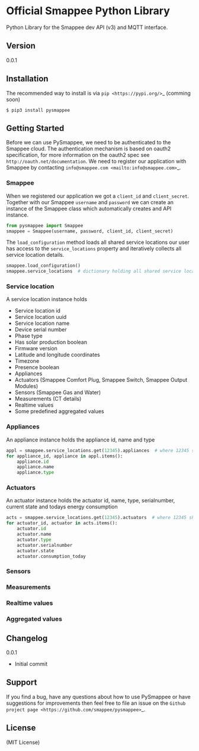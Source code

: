 Official Smappee Python Library
===============================

Python Library for the Smappee dev API (v3) and MQTT interface.

Version
-------

0.0.1

Installation
------------
The recommended way to install is via `pip <https://pypi.org/>`_ (comming soon)

    $ pip3 install pysmappee

Getting Started
---------------
Before we can use PySmappee, we need to be authenticated to the Smappee cloud.
The authentication mechanism is based on oauth2 specification,
for more information on the oauth2 spec see `http://oauth.net/documentation`.
We need to register our application with Smappee by contacting `info@smappee.com <mailto:info@smappee.com>`_.


### Smappee
When we registered our application we got a `client_id` and `client_secret`.
Together with our Smappee `username` and `password` we can create an instance of the Smappee class which automatically creates and API instance.

```python
from pysmappee import Smappee
smappee = Smappee(username, password, client_id, client_secret)
```

The `load_configuration` method loads all shared service locations our user has access to the `service_locations` property and iteratively collects all service location details.

```python
smappee.load_configuration()
smappee.service_locations  # dictionary holding all shared service locations instances
```

### Service location
A service location instance holds
* Service location id
* Service location uuid
* Service location name
* Device serial number
* Phase type
* Has solar production boolean
* Firmware version
* Latitude and longitude coordinates
* Timezone
* Presence boolean
* Appliances
* Actuators (Smappee Comfort Plug, Smappee Switch, Smappee Output Modules)
* Sensors (Smappee Gas and Water)
* Measurements (CT details)
* Realtime values
* Some predefined aggregated values

### Appliances
An appliance instance holds the appliance id, name and type
```python
appl = smappee.service_locations.get(12345).appliances  # where 12345 should be the correct servie location id
for appliance_id, appliance in appl.items():
    appliance.id
    appliance.name
    appliance.type
```

### Actuators
An actuator instance holds the actuator id, name, type, serialnumber, current state and todays energy consumption
```python
acts = smappee.service_locations.get(12345).actuators  # where 12345 should be the correct servie location id
for actuator_id, actuator in acts.items():
    actuator.id
    actuator.name
    actuator.type
    actuator.serialnumber
    actuator.state
    actuator.consumption_today
```

### Sensors

### Measurements

### Realtime values

### Aggregated values

Changelog
---------
0.0.1
* Initial commit

Support
-------
If you find a bug, have any questions about how to use PySmappee or have suggestions for improvements then feel free to file an issue on the `Github project page <https://github.com/smappee/pysmappee>`_.

License
-------
(MIT License)

